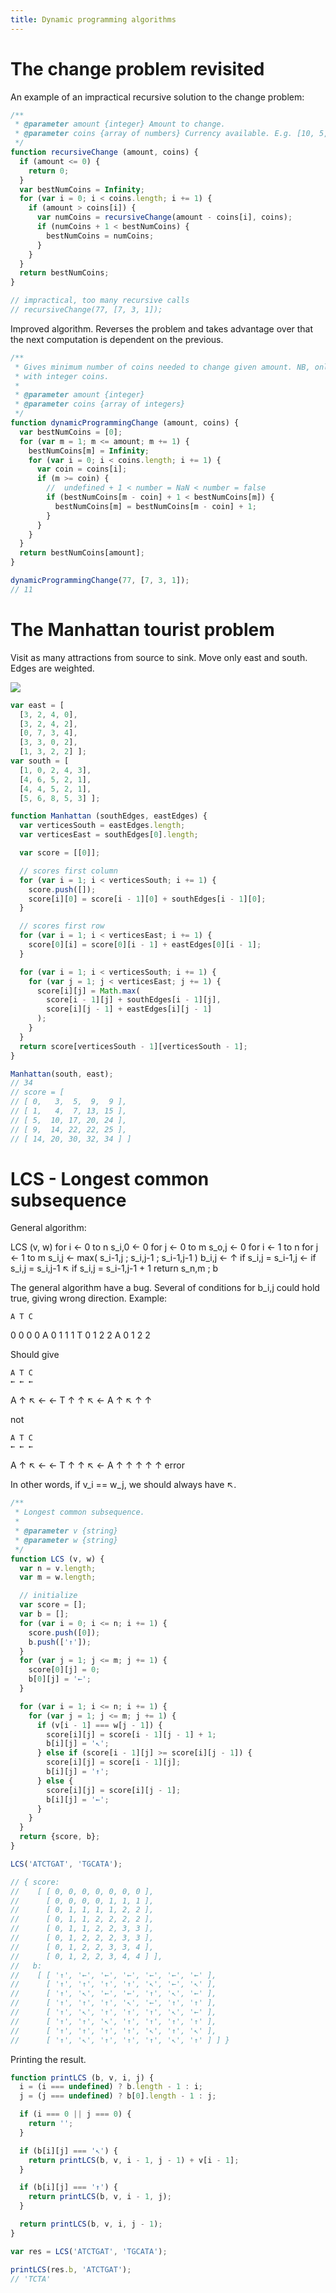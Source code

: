 ```yaml
---
title: Dynamic programming algorithms
---
```


# The change problem revisited
An example of an impractical recursive solution to the change problem:

```js
/**
 * @parameter amount {integer} Amount to change.
 * @parameter coins {array of numbers} Currency available. E.g. [10, 5, 1, 0.5]
 */
function recursiveChange (amount, coins) {
  if (amount <= 0) {
    return 0;
  }
  var bestNumCoins = Infinity;
  for (var i = 0; i < coins.length; i += 1) {
    if (amount > coins[i]) {
      var numCoins = recursiveChange(amount - coins[i], coins);
      if (numCoins + 1 < bestNumCoins) {
        bestNumCoins = numCoins;
      }
    }
  }
  return bestNumCoins;
}

// impractical, too many recursive calls
// recursiveChange(77, [7, 3, 1]);
```

Improved algorithm. Reverses the problem and takes advantage over that the next computation is dependent on the previous.

```js
/**
 * Gives minimum number of coins needed to change given amount. NB, only works
 * with integer coins.
 *
 * @parameter amount {integer}
 * @parameter coins {array of integers}
 */
function dynamicProgrammingChange (amount, coins) {
  var bestNumCoins = [0];
  for (var m = 1; m <= amount; m += 1) {
    bestNumCoins[m] = Infinity;
    for (var i = 0; i < coins.length; i += 1) {
      var coin = coins[i];
      if (m >= coin) {
        //  undefined + 1 < number = NaN < number = false
        if (bestNumCoins[m - coin] + 1 < bestNumCoins[m]) {
          bestNumCoins[m] = bestNumCoins[m - coin] + 1;
        }
      }
    }
  }
  return bestNumCoins[amount];
}

dynamicProgrammingChange(77, [7, 3, 1]);
// 11
```

# The Manhattan tourist problem
Visit as many attractions from source to sink. Move only east and south. Edges are weighted.

![](manhattan_graph.png)

```js
var east = [
  [3, 2, 4, 0],
  [3, 2, 4, 2],
  [0, 7, 3, 4],
  [3, 3, 0, 2],
  [1, 3, 2, 2] ];
var south = [
  [1, 0, 2, 4, 3],
  [4, 6, 5, 2, 1],
  [4, 4, 5, 2, 1],
  [5, 6, 8, 5, 3] ];

function Manhattan (southEdges, eastEdges) {
  var verticesSouth = eastEdges.length;
  var verticesEast = southEdges[0].length;

  var score = [[0]];

  // scores first column
  for (var i = 1; i < verticesSouth; i += 1) {
    score.push([]);
    score[i][0] = score[i - 1][0] + southEdges[i - 1][0];
  }

  // scores first row
  for (var i = 1; i < verticesEast; i += 1) {
    score[0][i] = score[0][i - 1] + eastEdges[0][i - 1];
  }

  for (var i = 1; i < verticesSouth; i += 1) {
    for (var j = 1; j < verticesEast; j += 1) {
      score[i][j] = Math.max(
        score[i - 1][j] + southEdges[i - 1][j],
        score[i][j - 1] + eastEdges[i][j - 1]
      );
    }
  }
  return score[verticesSouth - 1][verticesSouth - 1];
}

Manhattan(south, east);
// 34
// score = [
// [ 0,   3,  5,  9,  9 ],
// [ 1,   4,  7, 13, 15 ],
// [ 5,  10, 17, 20, 24 ],
// [ 9,  14, 22, 22, 25 ],
// [ 14, 20, 30, 32, 34 ] ]
```


# LCS - Longest common subsequence

General algorithm:

LCS (v, w)
  for i <- 0 to n
    s_i,0 <- 0
  for j <- 0 to m
    s_o,j <- 0
  for i <- 1 to n
    for j <- 1 to m
      s_i,j <- max( s_i-1,j ; s_i,j-1 ; s_i-1,j-1 )
      b_i,j <-
        ↑ if s_i,j = s_i-1,j
        ← if s_i,j = s_i,j-1
        ↖ if s_i,j = s_i-1,j-1 + 1
  return s_n,m ; b

The general algorithm have a bug. Several of conditions for b_i,j could hold
true, giving wrong direction. Example:

    A T C
  0 0 0 0
A 0 1 1 1
T 0 1 2 2
A 0 1 2 2

Should give

    A T C
    ← ← ←
A ↑ ↖ ← ←
T ↑ ↑ ↖ ←
A ↑ ↖ ↑ ↑

not

    A T C
    ← ← ←
A ↑ ↖ ← ←
T ↑ ↑ ↖ ←
A ↑ ↑ ↑ ↑
    ↑
  error

In other words, if v_i == w_j, we should always have ↖.


```js
/**
 * Longest common subsequence.
 *
 * @parameter v {string}
 * @parameter w {string}
 */
function LCS (v, w) {
  var n = v.length;
  var m = w.length;

  // initialize
  var score = [];
  var b = [];
  for (var i = 0; i <= n; i += 1) {
    score.push([0]);
    b.push(['↑']);
  }
  for (var j = 1; j <= m; j += 1) {
    score[0][j] = 0;
    b[0][j] = '←';
  }

  for (var i = 1; i <= n; i += 1) {
    for (var j = 1; j <= m; j += 1) {
      if (v[i - 1] === w[j - 1]) {
        score[i][j] = score[i - 1][j - 1] + 1;
        b[i][j] = '↖';
      } else if (score[i - 1][j] >= score[i][j - 1]) {
        score[i][j] = score[i - 1][j];
        b[i][j] = '↑';
      } else {
        score[i][j] = score[i][j - 1];
        b[i][j] = '←';
      }
    }
  }
  return {score, b};
}

LCS('ATCTGAT', 'TGCATA');

// { score:
//    [ [ 0, 0, 0, 0, 0, 0, 0 ],
//      [ 0, 0, 0, 0, 1, 1, 1 ],
//      [ 0, 1, 1, 1, 1, 2, 2 ],
//      [ 0, 1, 1, 2, 2, 2, 2 ],
//      [ 0, 1, 1, 2, 2, 3, 3 ],
//      [ 0, 1, 2, 2, 2, 3, 3 ],
//      [ 0, 1, 2, 2, 3, 3, 4 ],
//      [ 0, 1, 2, 2, 3, 4, 4 ] ],
//   b:
//    [ [ '↑', '←', '←', '←', '←', '←', '←' ],
//      [ '↑', '↑', '↑', '↑', '↖', '←', '↖' ],
//      [ '↑', '↖', '←', '←', '↑', '↖', '←' ],
//      [ '↑', '↑', '↑', '↖', '←', '↑', '↑' ],
//      [ '↑', '↖', '↑', '↑', '↑', '↖', '←' ],
//      [ '↑', '↑', '↖', '↑', '↑', '↑', '↑' ],
//      [ '↑', '↑', '↑', '↑', '↖', '↑', '↖' ],
//      [ '↑', '↖', '↑', '↑', '↑', '↖', '↑' ] ] }
```

Printing the result.

```js
function printLCS (b, v, i, j) {
  i = (i === undefined) ? b.length - 1 : i;
  j = (j === undefined) ? b[0].length - 1 : j;

  if (i === 0 || j === 0) {
    return '';
  }

  if (b[i][j] === '↖') {
    return printLCS(b, v, i - 1, j - 1) + v[i - 1];
  }

  if (b[i][j] === '↑') {
    return printLCS(b, v, i - 1, j);
  }

  return printLCS(b, v, i, j - 1);
}

var res = LCS('ATCTGAT', 'TGCATA');

printLCS(res.b, 'ATCTGAT');
// 'TCTA'
```
